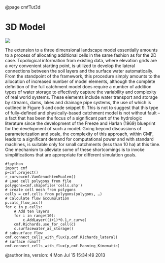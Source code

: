 @page cmfTut3d



# 3D Model

![](media/structure_cmf_3d.png)

The extension to a three dimensional landscape model essentially amounts
to a process of allocating additional cells in the same fashion as for
the 2D case. Topological information from existing data, where elevation
grids are a very convenient starting point, is utilized to develop the
lateral connections between the soil layers and the surface water
automatically. From the standpoint of the framework, this procedure
simply amounts to the allocation of increased number of model elements,
although the complete definition of the full catchment model does
require a number of addition types of water storage to effectively
capture the variability and complexity of real world systems. These
elements include water transport and storage by streams, dams, lakes and
drainage pipe systems, the use of which is outlined in Figure 5 and code
snippet 9. This is not to suggest that this type of fully-defined and
physically-based catchment model is not without fault – a fact that has
been the focus of a significant part of the hydrologic literature since
the development of the Freeze and Harlan (1969) blueprint for the
development of such a model. Going beyond discussions of
parameterization and scale, the complexity of this approach, within CMF,
leads to a significant demand for computational power and with standard
machines, is suitable only for small catchments (less than 10 ha) at
this time. One mechanism to alleviate some of these shortcomings is to
invoke simplifications that are appropriate for different simulation
goals.

    #!python
    import cmf
    p=cmf.project()
    r_curve=cmf.VanGenuchtenMualem()
    # Load cell polygons from file
    polygons=cmf.shapefile('cells.shp')
    # create cell mesh from polygons
    cells = cmf.cells_from_polygons(polygons, …)
    # Calculate flow accumulation
    p.calc_flow_acc()
    for c in p.cells:
        # Add ten layers 
        for i in range(10):
            c.AddLayer((i+1)*0.1,r_curve)
        cmf.Richards.use_for_cell(c)
        c.surfacewater_as_storage()
    # subsurface flow
    cmf.connect_cells_with_flux(p,cmf.Richards_lateral)
    # surface runoff
    cmf.connect_cells_with_flux(p,cmf.Manning_Kinematic)



@author ina, version: 4 Mon Jul 15 15:34:49 2013
